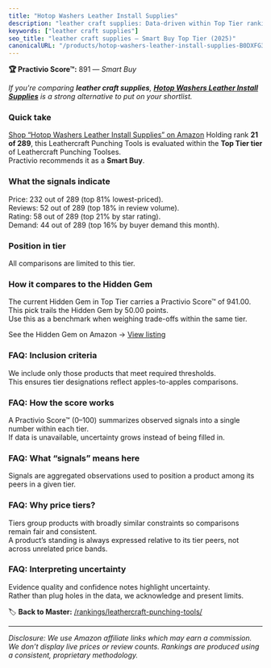 ```yaml
---
title: "Hotop Washers Leather Install Supplies"
description: "leather craft supplies: Data-driven within Top Tier ranking using the Practivio Score™. Positioned by quality, value, demand, findability, momentum."
keywords: ["leather craft supplies"]
seo_title: "leather craft supplies — Smart Buy Top Tier (2025)"
canonicalURL: "/products/hotop-washers-leather-install-supplies-B0DXFG31DR/"
---
```


**🏆 Practivio Score™:** 891 — _Smart Buy_


*If you're comparing **leather craft supplies**, **[Hotop Washers Leather Install Supplies](https://www.amazon.com/dp/B0DXFG31DR?tag=practivio-20)** is a strong alternative to put on your shortlist.*
### Quick take
[Shop “Hotop Washers Leather Install Supplies” on Amazon](https://www.amazon.com/dp/B0DXFG31DR?tag=practivio-20)
Holding rank **21 of 289**, this Leathercraft Punching Tools is evaluated within the **Top Tier tier** of Leathercraft Punching Toolses.  
Practivio recommends it as a **Smart Buy**.

### What the signals indicate
Price: 232 out of 289 (top 81% lowest-priced).  
Reviews: 52 out of 289 (top 18% in review volume).  
Rating: 58 out of 289 (top 21% by star rating).  
Demand: 44 out of 289 (top 16% by buyer demand this month).

### Position in tier
All comparisons are limited to this tier.

### How it compares to the Hidden Gem
The current Hidden Gem in Top Tier carries a Practivio Score™ of 941.00.  
This pick trails the Hidden Gem by 50.00 points.  
Use this as a benchmark when weighing trade-offs within the same tier.  

See the Hidden Gem on Amazon → [View listing](https://www.amazon.com/dp/B09VBWYHQY?tag=practivio-20)

### FAQ: Inclusion criteria
We include only those products that meet required thresholds.  
This ensures tier designations reflect apples-to-apples comparisons.

### FAQ: How the score works
A Practivio Score™ (0–100) summarizes observed signals into a single number within each tier.  
If data is unavailable, uncertainty grows instead of being filled in.

### FAQ: What “signals” means here
Signals are aggregated observations used to position a product among its peers in a given tier.

### FAQ: Why price tiers?
Tiers group products with broadly similar constraints so comparisons remain fair and consistent.  
A product’s standing is always expressed relative to its tier peers, not across unrelated price bands.

### FAQ: Interpreting uncertainty
Evidence quality and confidence notes highlight uncertainty.  
Rather than plug holes in the data, we acknowledge and present limits.


🏷️ **Back to Master:** [/rankings/leathercraft-punching-tools/](/rankings/leathercraft-punching-tools/)

---
_Disclosure: We use Amazon affiliate links which may earn a commission. We don’t display live prices or review counts. Rankings are produced using a consistent, proprietary methodology._
